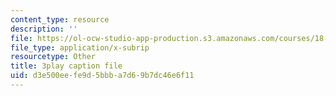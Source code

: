 ```yaml
---
content_type: resource
description: ''
file: https://ol-ocw-studio-app-production.s3.amazonaws.com/courses/18-085-computational-science-and-engineering-i-fall-2008/d3e500eefe9d5bbba7d69b7dc46e6f11_2Ola674-PPw.vtt
file_type: application/x-subrip
resourcetype: Other
title: 3play caption file
uid: d3e500ee-fe9d-5bbb-a7d6-9b7dc46e6f11
---
```

